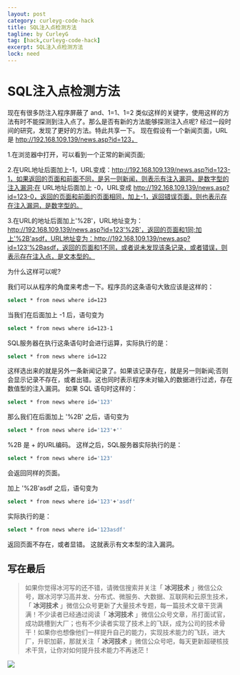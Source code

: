 ```yaml
---
layout: post
category: curleyg-code-hack
title: SQL注入点检测方法
tagline: by CurleyG
tag: [hack,curleyg-code-hack]
excerpt: SQL注入点检测方法
lock: need
---
```


# SQL注入点检测方法

现在有很多防注入程序屏蔽了 and、1=1、1=2 类似这样的关键字，使用这样的方法有时不能探测到注入点了。那么是否有新的方法能够探测注入点呢? 经过一段时间的研究，发现了更好的方法。特此共享一下。
现在假设有一个新闻页面，URL 是 http://192.168.109.139/news.asp?id=123，

1.在浏览器中打开，可以看到一个正常的新闻页面;

2.在URL地址后面加上-1，URL变成：http://192.168.109.139/news.asp?id=123-1，如果返回的页面和前面不同，是另一则新闻，则表示有注入漏洞，是数字型的注入漏洞;在 URL地址后面加上 -0，URL变成 http://192.168.109.139/news.asp?id=123-0，返回的页面和前面的页面相同，加上-1，返回错误页面，则也表示存在注入漏洞，是数字型的。

3.在URL的地址后面加上'%2B'，URL地址变为：http://192.168.109.139/news.asp?id=123'%2B'，返回的页面和1同;加上'%2B'asdf，URL地址变为：http://192.168.109.139/news.asp?id=123'%2Basdf，返回的页面和1不同，或者说未发现该条记录，或者错误，则表示存在注入点，是文本型的。

为什么这样可以呢?

我们可以从程序的角度来考虑一下。程序员的这条语句大致应该是这样的：

```bash
select * from news where id=123
```

当我们在后面加上 -1 后，语句变为

```bash
select * from news where id=123-1
```

SQL服务器在执行这条语句时会进行运算，实际执行的是：

```bash
select * from news where id=122
```

这样选出来的就是另外一条新闻记录了。如果该记录存在，就是另一则新闻;否则会显示记录不存在，或者出错。这也同时表示程序未对输入的数据进行过滤，存在数值型的注入漏洞。
如果 SQL 语句时这样的：

```bash
select * from news where id='123'
```

那么我们在后面加上 '%2B' 之后，语句变为

```bash
select * from news where id='123'+''
```

%2B 是 + 的URL编码。 这样之后，SQL服务器实际执行的是：

```bash
select * from news where id='123'
```

会返回同样的页面。

加上 '%2B'asdf 之后，语句变为

```bash
select * from news where id='123'+'asdf'
```

实际执行的是：

```bash
select * from news where id='123asdf'
```

返回页面不存在，或者显错。 这就表示有文本型的注入漏洞。

## 写在最后

> 如果你觉得冰河写的还不错，请微信搜索并关注「 **冰河技术** 」微信公众号，跟冰河学习高并发、分布式、微服务、大数据、互联网和云原生技术，「 **冰河技术** 」微信公众号更新了大量技术专题，每一篇技术文章干货满满！不少读者已经通过阅读「 **冰河技术** 」微信公众号文章，吊打面试官，成功跳槽到大厂；也有不少读者实现了技术上的飞跃，成为公司的技术骨干！如果你也想像他们一样提升自己的能力，实现技术能力的飞跃，进大厂，升职加薪，那就关注「 **冰河技术** 」微信公众号吧，每天更新超硬核技术干货，让你对如何提升技术能力不再迷茫！


![](https://img-blog.csdnimg.cn/20200906013715889.png)
